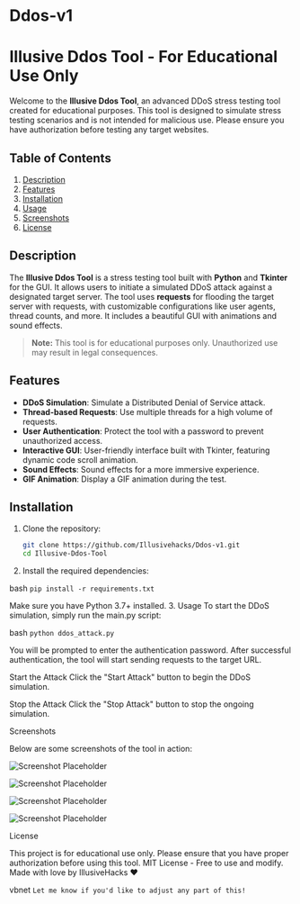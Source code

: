 # Ddos-v1

# Illusive Ddos Tool - For Educational Use Only

Welcome to the **Illusive Ddos Tool**, an advanced DDoS stress testing tool created for educational purposes. This tool is designed to simulate stress testing scenarios and is not intended for malicious use. Please ensure you have authorization before testing any target websites.

## Table of Contents

1. [Description](#description)
2. [Features](#features)
3. [Installation](#installation)
4. [Usage](#usage)
5. [Screenshots](#screenshots)
6. [License](#license)

## Description

The **Illusive Ddos Tool** is a stress testing tool built with **Python** and **Tkinter** for the GUI. It allows users to initiate a simulated DDoS attack against a designated target server. The tool uses **requests** for flooding the target server with requests, with customizable configurations like user agents, thread counts, and more. It includes a beautiful GUI with animations and sound effects.

> **Note:** This tool is for educational purposes only. Unauthorized use may result in legal consequences.

## Features

- **DDoS Simulation**: Simulate a Distributed Denial of Service attack.
- **Thread-based Requests**: Use multiple threads for a high volume of requests.
- **User Authentication**: Protect the tool with a password to prevent unauthorized access.
- **Interactive GUI**: User-friendly interface built with Tkinter, featuring dynamic code scroll animation.
- **Sound Effects**: Sound effects for a more immersive experience.
- **GIF Animation**: Display a GIF animation during the test.

## Installation

1. Clone the repository:

   ```bash
   git clone https://github.com/Illusivehacks/Ddos-v1.git
   cd Illusive-Ddos-Tool
2. Install the required dependencies:

bash
````pip install -r requirements.txt````

Make sure you have Python 3.7+ installed.
3. Usage
To start the DDoS simulation, simply run the main.py script:

bash
````python ddos_attack.py````

You will be prompted to enter the authentication password. After successful authentication, the tool will start sending requests to the target URL.

Start the Attack
Click the "Start Attack" button to begin the DDoS simulation.

Stop the Attack
Click the "Stop Attack" button to stop the ongoing simulation.

Screenshots

Below are some screenshots of the tool in action:


![Screenshot Placeholder](GUI.png)

![Screenshot Placeholder](output1.png)

![Screenshot Placeholder](output2.png)

![Screenshot Placeholder](output3.png)




License


This project is for educational use only. Please ensure that you have proper authorization before using this tool.
MIT License - Free to use and modify.
Made with love by IllusiveHacks ❤️

vbnet
````Let me know if you'd like to adjust any part of this!````







